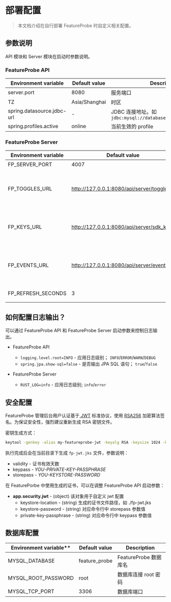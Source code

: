 # 部署配置

>  本文档介绍在自行部署 FeatureProbe 时自定义相关配置。

## 参数说明

API 模块和 Server 模块在启动时参数说明。

### FeatureProbe API

| **Environment variable**   | **Default value** | **Description**                                              |
| -------------------------- | ----------------- | ------------------------------------------------------------ |
| server.port                | 8080              | 服务端口                                                     |
| TZ                         | Asia/Shanghai     | 时区                                                         |
| spring.datasource.jdbc-url | -                 | JDBC 连接地址。如` jdbc:mysql://database:13306/feature_probe` |
| spring.profiles.active     | online            | 当前生效的 profile                                           |



### FeatureProbe Server

| **Environment variable** | **Default value**                         | **Description**                                        |
| ------------------------ | ----------------------------------------- | ------------------------------------------------------ |
| FP_SERVER_PORT           | 4007                                      | 服务端口                                               |
| FP_TOGGLES_URL           | http://127.0.0.1:8080/api/server/toggles  | 连接的 FeatureProbe API 服务地址；用于拉取开关         |
| FP_KEYS_URL              | http://127.0.0.1:8080/api/server/sdk_keys | 连接的 FeatureProbe API 服务地址；用于拉取 sdk key     |
| FP_EVENTS_URL            | http://127.0.0.1:8080/api/server/events   | 连接的 FeatureProbe API 服务地址；用于上报开关访问事件 |
| FP_REFRESH_SECONDS       | 3                                         | 轮训拉取开关间隔时间                                   |

### 

## 如何配置日志输出？

可以通过 FeatureProbe API 和 FeatureProbe Server 启动参数来控制日志输出。

- FeatureProbe API
  - `logging.level.root=INFO`  - 应用日志级别； `INFO`/`ERROR`/`WARN`/`DEBUG`
  - `spring.jpa.show-sql=false`  - 是否输出 JPA SQL 语句； `true`/`false`

- FeatureProbe Server
  - `RUST_LOG=info`   - 应用日志级别;  `info`/`error`



## 安全配置

FeatureProbe 管理后台用户认证基于[ JWT](https://jwt.io/) 标准协议，使用 [RSA256](https://de.wikipedia.org/wiki/RSA-Kryptosystem) 加密算法签名。为保证安全性，强烈建议重新生成 RSA 密钥文件。

密钥生成方式：

```bash
keytool -genkey -alias my-featureprobe-jwt -keyalg RSA -keysize 1024 -keystore fp-jwt.jks -validity 365 -keypass YOU-PRIVATE-KEY-PASSPHRASE -storepass YOU-KEYSTORE-PASSWORD
```

执行完成后会在当前目录下生成 `fp-jwt.jks` 文件，参数说明：

- validity - 证书有效天数
- keypass - *YOU-PRIVATE-KEY-PASSPHRASE*
- storepass - *YOU-KEYSTORE-PASSWORD*

在 FeaturePorbe 中使用生成的证书，可以在调整 FeatureProbe API 启动参数：

- **app.security.jwt** - (object)  该对象用于自定义 jwt 配置
  - keystore-location - (string) 生成的证书文件路径，如 ./fp-jwt.jks
  - keystore-password - (string) 对应命令行中 storepass 参数值
  - private-key-passphrase - (string) 对应命令行中 keypass 参数值



## 数据库配置

| Environment variable** | **Default value** | **Description**       |
| ---------------------- | ----------------- | --------------------- |
| MYSQL_DATABASE         | feature_probe     | FeatureProbe 数据库名 |
| MYSQL_ROOT_PASSWORD    | root              | 数据库连接 root 密码  |
| MYSQL_TCP_PORT         | 3306              | 数据库端口            |
